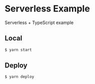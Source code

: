 # Serverless Example

Serverless + TypeScript example

## Local

```sh
$ yarn start
```

## Deploy

```sh
$ yarn deploy
```
